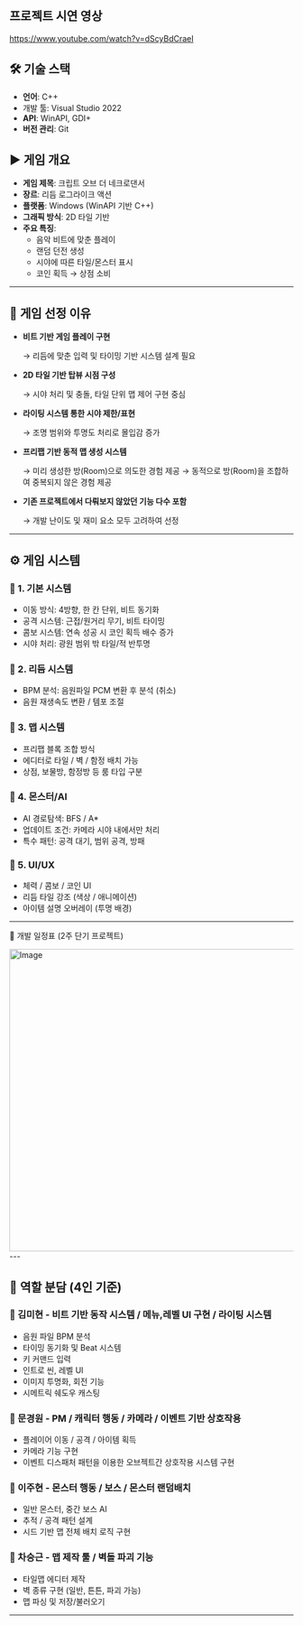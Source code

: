 ## 프로젝트 시연 영상
https://www.youtube.com/watch?v=dScyBdCraeI
## 🛠 기술 스택

- **언어**: C++
- 개발 툴: Visual Studio 2022
- **API**: WinAPI, GDI+
- **버전 관리**: Git

## ▶️ 게임 개요

- **게임 제목**: 크립트 오브 더 네크로댄서
- **장르**: 리듬 로그라이크 액션
- **플랫폼**: Windows (WinAPI 기반 C++)
- **그래픽 방식**: 2D 타일 기반
- **주요 특징**:
    - 음악 비트에 맞춘 플레이
    - 랜덤 던전 생성
    - 시야에 따른 타일/몬스터 표시
    - 코인 획득 → 상점 소비

---

## 🧩 게임 선정 이유

- **비트 기반 게임 플레이 구현**
    
    → 리듬에 맞춘 입력 및 타이밍 기반 시스템 설계 필요
    
- **2D 타일 기반 탑뷰 시점 구성**
    
    → 시야 처리 및 충돌, 타일 단위 맵 제어 구현 중심
    
- **라이팅 시스템 통한 시야 제한/표현**
    
    → 조명 범위와 투명도 처리로 몰입감 증가
    
- **프리팹 기반 동적 맵 생성 시스템**
    
    → 미리 생성한 방(Room)으로 의도한 경험 제공
    → 동적으로 방(Room)을 조합하여 중복되지 않은 경험 제공
    
- **기존 프로젝트에서 다뤄보지 않았던 기능 다수 포함**
    
    → 개발 난이도 및 재미 요소 모두 고려하여 선정
    

---

## ⚙️ 게임 시스템

### 🔽 1. 기본 시스템

- 이동 방식: 4방향, 한 칸 단위, 비트 동기화
- 공격 시스템: 근접/원거리 무기, 비트 타이밍
- 콤보 시스템: 연속 성공 시 코인 획득 배수 증가
- 시야 처리: 광원 범위 밖 타일/적 반투명

### 🔽 2. 리듬 시스템

- BPM 분석: 음원파일 PCM 변환 후 분석 (취소)
- 음원 재생속도 변환 / 템포 조절

### 🔽 3. 맵 시스템

- 프리팹 블록 조합 방식
- 에디터로 타일 / 벽 / 함정 배치 가능
- 상점, 보물방, 함정방 등 룸 타입 구분

### 🔽 4. 몬스터/AI

- AI 경로탐색: BFS / A*
- 업데이트 조건: 카메라 시야 내에서만 처리
- 특수 패턴: 공격 대기, 범위 공격, 방패

### 🔽 5. UI/UX

- 체력 / 콤보 / 코인 UI
- 리듬 타일 강조 (색상 / 애니메이션)
- 아이템 설명 오버레이 (투명 배경)

---

📅 개발 일정표 (2주 단기 프로젝트)

<img width="536" alt="Image" src="https://github.com/user-attachments/assets/ce53e06a-9484-41fa-89bf-e81927030a1e" />
---

## 👥 역할 분담 (4인 기준)

### 🔽 김미현 - 비트 기반 동작 시스템 / 메뉴,레벨 UI 구현 / 라이팅 시스템

- 음원 파일 BPM 분석
- 타이밍 동기화 및 Beat 시스템
- 키 커맨드 입력
- 인트로 씬, 레벨 UI
- 이미지 투명화, 회전 기능
- 시메트릭 쉐도우 캐스팅

### 🔽 문경원 - PM / 캐릭터 행동 / 카메라 / 이벤트 기반 상호작용

- 플레이어 이동 / 공격 / 아이템 획득
- 카메라 기능 구현
- 이벤트 디스패처 패턴을 이용한 오브젝트간 상호작용 시스템 구현

### 🔽 이주현 - 몬스터 행동 / 보스 / 몬스터 랜덤배치

- 일반 몬스터, 중간 보스  AI
- 추적 / 공격 패턴 설계
- 시드 기반 맵 전체 배치 로직 구현

### 🔽 차승근 - 맵 제작 툴 / 벽돌 파괴 기능

- 타일맵 에디터 제작
- 벽 종류 구현 (일반, 튼튼, 파괴 가능)
- 맵 파싱 및 저장/불러오기

---
